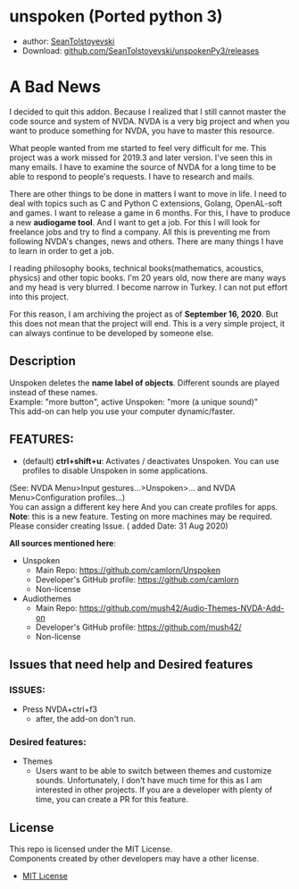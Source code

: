 # unspoken (Ported python 3)

- author: [SeanTolstoyevski](https://github.com/SeanTolstoyevski/)
- Download: [github.com/SeanTolstoyevski/unspokenPy3/releases](https://github.com/SeanTolstoyevski/unspokenPy3/releases)

# A Bad News

I decided to quit this addon. Because I realized that I still cannot master the code source and system of NVDA.
NVDA is a very big project and when you want to produce something for NVDA, you have to master this resource.

What people wanted from me started to feel very difficult for me. This project was a work missed for 2019.3 and later version. I've seen this in many emails.
I have to examine the source of NVDA for a long time to be able to respond to people's requests. I have to research and mails.

There are other things to be done in matters I want to move in life.
I need to deal with topics such as C and Python C extensions, Golang, OpenAL-soft and games.
I want to release a game in 6 months. For this, I have to produce a new **audiogame tool**.
And I want to get a job. For this I will look for freelance jobs and try to find a company. All this is preventing me from following NVDA's changes, news and others.
There are many things I have to learn in order to get a job.

I reading philosophy books, technical books(mathematics, acoustics, physics) and other topic books. I'm 20 years old, now there are many ways and my head is very blurred. I become narrow in Turkey. I can not put effort into this project.

For this reason, I am archiving the project as of **September 16, 2020**.
But this does not mean that the project will end. This is a very simple project, it can always continue to be developed by someone else.

## Description
Unspoken deletes the **name label  of objects**. Different sounds are played instead of these names.  
Example: "more button", active Unspoken: "more (a unique sound)"  
This add-on can help you use your computer dynamic/faster.

## FEATURES:

- (default) **ctrl+shift+u**: Activates / deactivates Unspoken. You can use profiles to disable Unspoken in some applications.

(See: NVDA Menu>Input gestures...>Unspoken>... and NVDA Menu>Configuration profiles...)  
You can assign a different key here And you can create profiles for apps.  
**Note**: this is a new feature. Testing on more machines may be required. Please consider creating Issue. ( added Date: 31 Aug 2020)


**All sources mentioned here**:

* Unspoken
	- Main Repo: https://github.com/camlorn/Unspoken
	- Developer's GitHub profile: https://github.com/camlorn
	- Non-license
* Audiothemes
	- Main Repo: https://github.com/mush42/Audio-Themes-NVDA-Add-on
	- Developer's GitHub profile: https://github.com/mush42/
	- Non-license


## Issues that need help and Desired features
### ISSUES:
* Press NVDA+ctrl+f3  
	- after, the add-on don't run.

### Desired features:
* Themes
	- Users want to be able to switch between themes and customize sounds. Unfortunately, I don't have much time for this as I am interested in other projects. If you are a developer with plenty of time, you can create a PR for this feature.

## License

This repo is licensed under the MIT License.  
Components created by other developers may have a other license.
- [MIT Lıcense](https://github.com/SeanTolstoyevski/unspokenPy3/blob/master/LICENSE)
